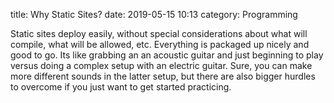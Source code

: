 title: Why Static Sites?
date: 2019-05-15 10:13
category: Programming

Static sites deploy easily, without special considerations about what
will compile, what will be allowed, etc. Everything is packaged up
nicely and good to go. Its like grabbing an an acoustic guitar and
just beginning to play versus doing a complex setup with an electric
guitar. Sure, you can make more different sounds in the latter setup,
but there are also bigger hurdles to overcome if you just want to get
started practicing.
